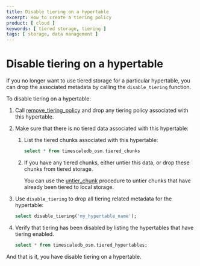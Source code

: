 ```yaml
---
title: Disable tiering on a hypertable
excerpt: How to create a tiering policy
product: [ cloud ]
keywords: [ tiered storage, tiering ]
tags: [ storage, data management ]
---
```


# Disable tiering on a hypertable

If you no longer want to use tiered storage for a particular hypertable, you 
can drop the associated metadata by calling the `disable_tiering` function.

To disable tiering on a hypertable:

<Procedure>

1. Call [remove_tiering_policy][tiering-policy] and drop any tiering policy associated with this hypertable.

1. Make sure that there is no tiered data associated with this hypertable:

   1. List the tiered chunks associated with this hypertable:
      ```sql
      select * from timescaledb_osm.tiered_chunks 
      ```

   1. If you have any tiered chunks, either untier this data, or drop these chunks from tiered storage. 

      You can use the [untier_chunk][untier-data] procedure to untier chunks that have already been tiered to local storage.

1. Use `disable_tiering` to drop all tiering related metadata for the hypertable:

   ```sql
   select disable_tiering('my_hypertable_name');
   ```

1. Verify that tiering has been disabled by listing the hypertables that have tiering enabled.
   ```sql
   select * from timescaledb_osm.tiered_hypertables;
   ```

</Procedure>

And that is it, you have disable tiering on a hypertable. 

[untier-data]: /use-timescale/:currentVersion:/data-tiering/untier-data/
[tiering-policy]: /use-timescale/:currentVersion:/data-tiering/creating-data-tiering-policy/
